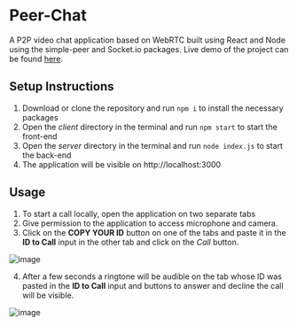 # Peer-Chat
A P2P video chat application based on WebRTC built using React and Node using the simple-peer and Socket.io packages. Live demo of the project can be found [here](https://peer-chat.netlify.app).

## Setup Instructions

 1. Download or clone the repository and run `npm i` to install the necessary packages
 2. Open the *client* directory in the terminal and run `npm start` to start the front-end
 3. Open the *server* directory in the terminal and run `node index.js` to start the back-end
 4. The application will be visible on http://localhost:3000

## Usage

 1. To start a call locally, open the application on two separate tabs
 2. Give permission to the application to access microphone and camera.
 3. Click on the **COPY YOUR ID** button on one of the tabs and paste it in the **ID to Call** input in the other tab and click on the *Call* button.

![image](https://user-images.githubusercontent.com/76054921/178292767-488d238c-9523-4b09-9c41-06f8828104f9.png)

 4. After a few seconds a ringtone will be audible on the tab whose ID was pasted in the **ID to Call** input and buttons to answer and decline the call will be visible.
 
 ![image](https://user-images.githubusercontent.com/76054921/178292267-9c908a1e-f7b2-43a0-bb5e-3fba26ee0f9b.png)
